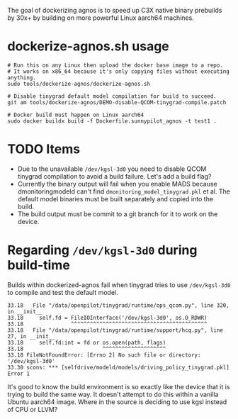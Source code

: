 The goal of dockerizing agnos is to speed up C3X native binary prebuilds by 30x+ by building on more powerful Linux aarch64 machines.

# dockerize-agnos.sh usage
```
# Run this on any Linux then upload the docker base image to a repo.
# It works on x86_64 because it's only copying files without executing anything.
sudo tools/dockerize-agnos/dockerize-agnos.sh

# Disable tinygrad default model compilation for build to succeed.
git am tools/dockerize-agnos/DEMO-disable-QCOM-tinygrad-compile.patch

# Docker build must happen on Linux aarch64
sudo docker buildx build -f Dockerfile.sunnypilot_agnos -t test1 .

```

# TODO Items
* Due to the unavailable `/dev/kgsl-3d0` you need to disable QCOM tinygrad compilation to avoid a build failure. Let's add a build flag?
* Currently the binary output will fail when you enable MADS because dmonitoringmodeld can't find `dmonitoring_model_tinygrad.pkl` et al. The default model binaries must be built separately and copied into the build.
* The build output must be commit to a git branch for it to work on the device.

# Regarding `/dev/kgsl-3d0` during build-time
Builds within dockerized-agnos fail when tinygrad tries to use `/dev/kgsl-3d0` to compile and test the default model.

```
33.18   File "/data/openpilot/tinygrad/runtime/ops_qcom.py", line 320, in __init__
33.18     self.fd = FileIOInterface('/dev/kgsl-3d0', os.O_RDWR)
33.18               ^^^^^^^^^^^^^^^^^^^^^^^^^^^^^^^^^^^^^^^^^^^
33.18   File "/data/openpilot/tinygrad/runtime/support/hcq.py", line 27, in __init__
33.18     self.fd:int = fd or os.open(path, flags)
33.18                         ^^^^^^^^^^^^^^^^^^^^
33.18 FileNotFoundError: [Errno 2] No such file or directory: '/dev/kgsl-3d0'
33.30 scons: *** [selfdrive/modeld/models/driving_policy_tinygrad.pkl] Error 1
```

It's good to know the build environment is so exactly like the device that it is trying to build the same way. It doesn't attempt to do this within a vanilla Ubuntu aarch64 image. Where in the source is deciding to use kgsl instead of CPU or LLVM?

